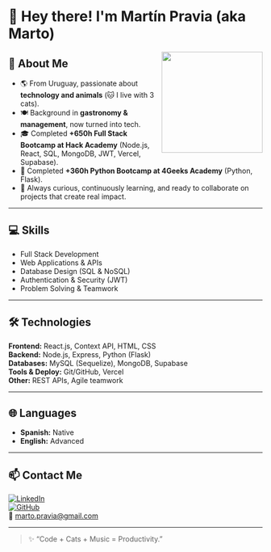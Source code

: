 # 👋 Hey there! I'm Martín Pravia (aka Marto)  

<img align="right" src="https://media2.giphy.com/media/v1.Y2lkPTc5MGI3NjExY3ZhNGo5bXAyMXlpYmV0OTVoYzY3NW5xbDVkczd1cmp4Zzl1djF1aiZlcD12MV9pbnRlcm5hbF9naWZfYnlfaWQmY3Q9Zw/13HBDT4QSTpveU/giphy.gif" width="200"/>

## 🐾 About Me  
- 🌎 From Uruguay, passionate about **technology and animals** (🐱 I live with 3 cats).  
- 🍽️ Background in **gastronomy & management**, now turned into tech.  
- 🎓 Completed **+650h Full Stack Bootcamp at Hack Academy** (Node.js, React, SQL, MongoDB, JWT, Vercel, Supabase).  
- 🐍 Completed **+360h Python Bootcamp at 4Geeks Academy** (Python, Flask).  
- 🚀 Always curious, continuously learning, and ready to collaborate on projects that create real impact.  

---

## 💻 Skills  
- Full Stack Development  
- Web Applications & APIs  
- Database Design (SQL & NoSQL)  
- Authentication & Security (JWT)  
- Problem Solving & Teamwork  

---

## 🛠️ Technologies  
**Frontend:** React.js, Context API, HTML, CSS  
**Backend:** Node.js, Express, Python (Flask)  
**Databases:** MySQL (Sequelize), MongoDB, Supabase  
**Tools & Deploy:** Git/GitHub, Vercel  
**Other:** REST APIs, Agile teamwork  

---

## 🌐 Languages  
- **Spanish:** Native  
- **English:** Advanced  

---

## 📫 Contact Me  
[![LinkedIn](https://img.shields.io/badge/LinkedIn-blue?style=for-the-badge&logo=linkedin)](https://www.linkedin.com/in/martinpravia)  
[![GitHub](https://img.shields.io/badge/GitHub-000?style=for-the-badge&logo=github)](https://github.com/martinpravia)  
📧 marto.pravia@gmail.com  

---

> ✨ “Code + Cats + Music = Productivity.”  
